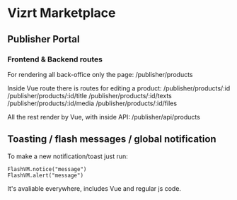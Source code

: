 # Vizrt Marketplace

## Publisher Portal

### Frontend & Backend routes

For rendering all back-office only the page:
/publisher/products

Inside Vue route there is routes for editing a product:
/publisher/products/:id
/publisher/products/:id/title
/publisher/products/:id/texts
/publisher/products/:id/media
/publisher/products/:id/files

All the rest render by Vue, with inside API:
/publisher/api/products

## Toasting / flash messages / global notification

To make a new notification/toast just run:
```
FlashVM.notice("message")
FlashVM.alert("message")
```
It's avaliable everywhere, includes Vue and regular js code.
